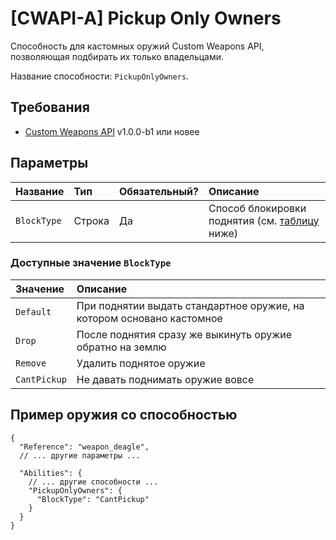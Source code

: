 # [CWAPI-A] Pickup Only Owners

Способность для кастомных оружий Custom Weapons API, позволяющая подбирать их только владельцами.

Название способности: `PickupOnlyOwners`.

## Требования

- [Custom Weapons API](https://github.com/AmxxModularEcosystem/CustomWeaponsAPI) v1.0.0-b1 или новее

## Параметры

| Название    | Тип    | Обязательный? | Описание                                                                       |
| :---------- | :----- | :------------ | :----------------------------------------------------------------------------- |
| `BlockType` | Строка | Да            | Способ блокировки поднятия (см. [таблицу](#доступные-значение-blocktype) ниже) |

### Доступные значение `BlockType`

| Значение     | Описание                                                              |
| :----------- | :-------------------------------------------------------------------- |
| `Default`    | При поднятии выдать стандартное оружие, на котором основано кастомное |
| `Drop`       | После поднятия сразу же выкинуть оружие обратно на землю              |
| `Remove`     | Удалить поднятое оружие                                               |
| `CantPickup` | Не давать поднимать оружие вовсе                                      |

## Пример оружия со способностью

```jsonc
{
  "Reference": "weapon_deagle",
  // ... другие параметры ...

  "Abilities": {
    // ... другие способности ...
    "PickupOnlyOwners": {
      "BlockType": "CantPickup"
    }
  }
}
```
